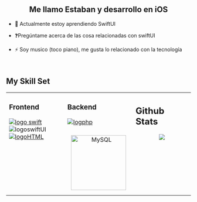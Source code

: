 ## <div align="center">Me llamo Estaban y desarrollo en iOS </div>  
  

- 🌱 Actualmente estoy aprendiendo SwiftUI  
  

- ❓Pregúntame acerca de las cosa relacionadas con swiftUI  
  

- ⚡ Soy musico (toco piano), me gusta lo relacionado con la tecnología  
  

<br/>  


## My Skill Set  
<table><tr><td valign="top" width="33%">

### Frontend  
[![logo swift](https://github.com/lordzzz777/lordzzz777/assets/114311106/ac55262d-4b59-4ed2-88e3-69f7185cfbf2)](https://developer.apple.com/swift/)
![logoswiftUI](https://github.com/lordzzz777/lordzzz777/assets/114311106/4bcbbf4d-e503-41b7-a24c-3c35c69987f8)
[![logoHTML](https://github.com/lordzzz777/lordzzz777/assets/114311106/f3c32c48-3a0a-46f4-96c0-eacc04f4359a)](https://en.wikipedia.org/wiki/HTML5)
</div>

</td><td valign="top" width="33%">

### Backend 
[![logphp](https://github.com/lordzzz777/lordzzz777/assets/114311106/de067525-aa74-4480-8431-1598173537e5)](https://www.php.net/)
<div align="center">
<a href="https://www.mysql.com/" target="_blank"><img style="margin: 10px" src="https://profilinator.rishav.dev/skills-assets/mysql-original-wordmark.svg" alt="MySQL" height="150" /></a>  
</div>

</td><td valign="top" width="33%">

## Github Stats  
<div align="center"><img src="https://github-readme-stats.vercel.app/api?username=lordzzz777&show_icons=true&count_private=true&hide_border=true" align="center" /></div>  


